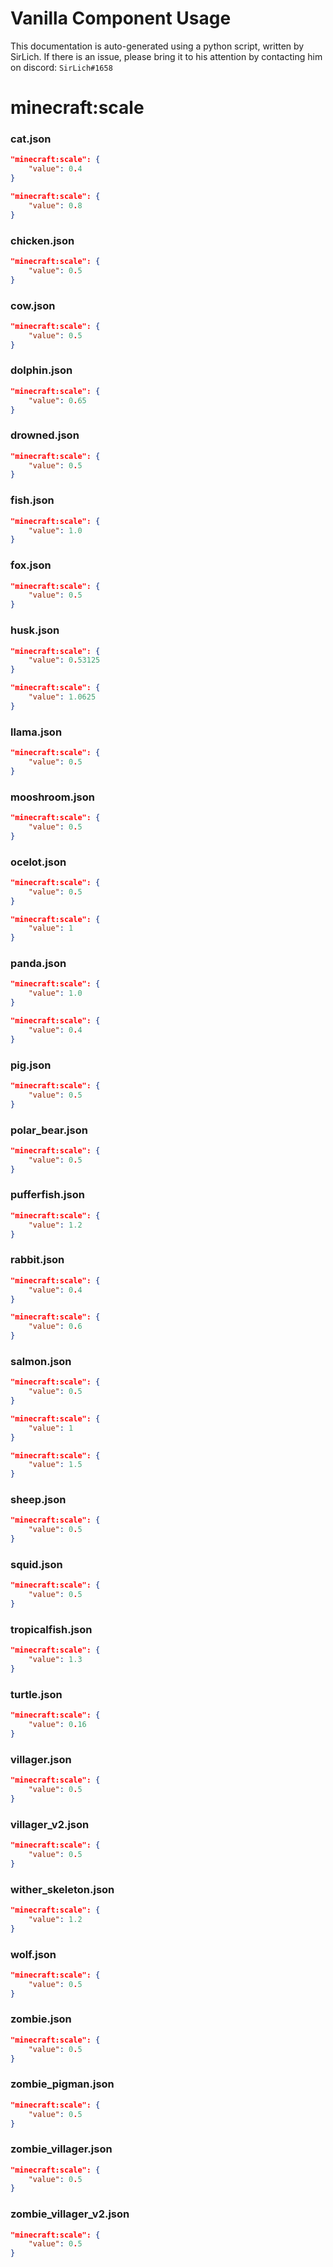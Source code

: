 # Vanilla Component Usage
This documentation is auto-generated using a python script, written by SirLich. If there is an issue, please bring it to his attention by contacting him on discord: `SirLich#1658`

# minecraft:scale
### cat.json
```JSON
"minecraft:scale": {
    "value": 0.4
}
```

```JSON
"minecraft:scale": {
    "value": 0.8
}
```

### chicken.json
```JSON
"minecraft:scale": {
    "value": 0.5
}
```

### cow.json
```JSON
"minecraft:scale": {
    "value": 0.5
}
```

### dolphin.json
```JSON
"minecraft:scale": {
    "value": 0.65
}
```

### drowned.json
```JSON
"minecraft:scale": {
    "value": 0.5
}
```

### fish.json
```JSON
"minecraft:scale": {
    "value": 1.0
}
```

### fox.json
```JSON
"minecraft:scale": {
    "value": 0.5
}
```

### husk.json
```JSON
"minecraft:scale": {
    "value": 0.53125
}
```

```JSON
"minecraft:scale": {
    "value": 1.0625
}
```

### llama.json
```JSON
"minecraft:scale": {
    "value": 0.5
}
```

### mooshroom.json
```JSON
"minecraft:scale": {
    "value": 0.5
}
```

### ocelot.json
```JSON
"minecraft:scale": {
    "value": 0.5
}
```

```JSON
"minecraft:scale": {
    "value": 1
}
```

### panda.json
```JSON
"minecraft:scale": {
    "value": 1.0
}
```

```JSON
"minecraft:scale": {
    "value": 0.4
}
```

### pig.json
```JSON
"minecraft:scale": {
    "value": 0.5
}
```

### polar_bear.json
```JSON
"minecraft:scale": {
    "value": 0.5
}
```

### pufferfish.json
```JSON
"minecraft:scale": {
    "value": 1.2
}
```

### rabbit.json
```JSON
"minecraft:scale": {
    "value": 0.4
}
```

```JSON
"minecraft:scale": {
    "value": 0.6
}
```

### salmon.json
```JSON
"minecraft:scale": {
    "value": 0.5
}
```

```JSON
"minecraft:scale": {
    "value": 1
}
```

```JSON
"minecraft:scale": {
    "value": 1.5
}
```

### sheep.json
```JSON
"minecraft:scale": {
    "value": 0.5
}
```

### squid.json
```JSON
"minecraft:scale": {
    "value": 0.5
}
```

### tropicalfish.json
```JSON
"minecraft:scale": {
    "value": 1.3
}
```

### turtle.json
```JSON
"minecraft:scale": {
    "value": 0.16
}
```

### villager.json
```JSON
"minecraft:scale": {
    "value": 0.5
}
```

### villager_v2.json
```JSON
"minecraft:scale": {
    "value": 0.5
}
```

### wither_skeleton.json
```JSON
"minecraft:scale": {
    "value": 1.2
}
```

### wolf.json
```JSON
"minecraft:scale": {
    "value": 0.5
}
```

### zombie.json
```JSON
"minecraft:scale": {
    "value": 0.5
}
```

### zombie_pigman.json
```JSON
"minecraft:scale": {
    "value": 0.5
}
```

### zombie_villager.json
```JSON
"minecraft:scale": {
    "value": 0.5
}
```

### zombie_villager_v2.json
```JSON
"minecraft:scale": {
    "value": 0.5
}
```

